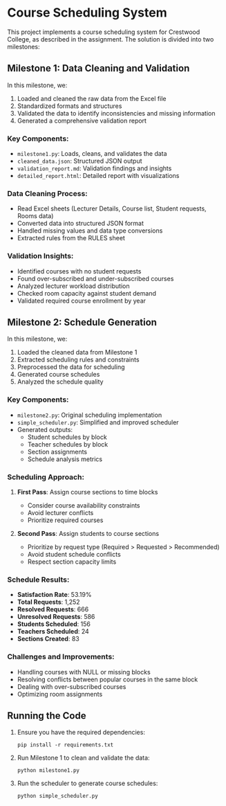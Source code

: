 # Course Scheduling System

This project implements a course scheduling system for Crestwood College, as described in the assignment. The solution is divided into two milestones:

## Milestone 1: Data Cleaning and Validation

In this milestone, we:

1. Loaded and cleaned the raw data from the Excel file
2. Standardized formats and structures
3. Validated the data to identify inconsistencies and missing information
4. Generated a comprehensive validation report

### Key Components:
- `milestone1.py`: Loads, cleans, and validates the data
- `cleaned_data.json`: Structured JSON output
- `validation_report.md`: Validation findings and insights
- `detailed_report.html`: Detailed report with visualizations

### Data Cleaning Process:
- Read Excel sheets (Lecturer Details, Course list, Student requests, Rooms data)
- Converted data into structured JSON format
- Handled missing values and data type conversions
- Extracted rules from the RULES sheet

### Validation Insights:
- Identified courses with no student requests
- Found over-subscribed and under-subscribed courses
- Analyzed lecturer workload distribution
- Checked room capacity against student demand
- Validated required course enrollment by year

## Milestone 2: Schedule Generation

In this milestone, we:

1. Loaded the cleaned data from Milestone 1
2. Extracted scheduling rules and constraints
3. Preprocessed the data for scheduling
4. Generated course schedules
5. Analyzed the schedule quality

### Key Components:
- `milestone2.py`: Original scheduling implementation
- `simple_scheduler.py`: Simplified and improved scheduler
- Generated outputs:
  - Student schedules by block
  - Teacher schedules by block
  - Section assignments
  - Schedule analysis metrics

### Scheduling Approach:
1. **First Pass**: Assign course sections to time blocks
   - Consider course availability constraints
   - Avoid lecturer conflicts
   - Prioritize required courses

2. **Second Pass**: Assign students to course sections
   - Prioritize by request type (Required > Requested > Recommended)
   - Avoid student schedule conflicts
   - Respect section capacity limits

### Schedule Results:
- **Satisfaction Rate**: 53.19%
- **Total Requests**: 1,252
- **Resolved Requests**: 666
- **Unresolved Requests**: 586
- **Students Scheduled**: 156
- **Teachers Scheduled**: 24
- **Sections Created**: 83

### Challenges and Improvements:
- Handling courses with NULL or missing blocks
- Resolving conflicts between popular courses in the same block
- Dealing with over-subscribed courses
- Optimizing room assignments

## Running the Code

1. Ensure you have the required dependencies:
   ```
   pip install -r requirements.txt
   ```

2. Run Milestone 1 to clean and validate the data:
   ```
   python milestone1.py
   ```

3. Run the scheduler to generate course schedules:
   ```
   python simple_scheduler.py
   ```

